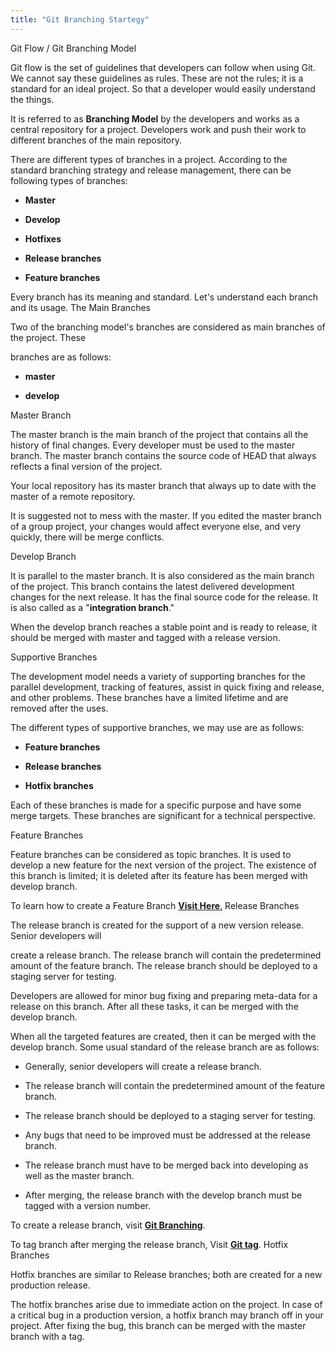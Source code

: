 ```yaml
---
title: "Git Branching Startegy"
---
```


Git Flow / Git Branching Model

Git flow is the set of guidelines that developers can follow when using Git. We cannot say these guidelines as rules. These are not the rules; it is a standard for an ideal project. So that a developer would easily understand the things.

It is referred to as **Branching Model** by the developers and works as a central repository for a project. Developers work and push their work to different branches of the main repository.

There are different types of branches in a project. According to the standard branching strategy and release management, there can be following types of branches:

*   **Master**
    
*   **Develop**
    
*   **Hotfixes**
    
*   **Release branches**
    
*   **Feature branches**
    

Every branch has its meaning and standard. Let's understand each branch and its usage. The Main Branches

Two of the branching model's branches are considered as main branches of the project. These

branches are as follows:

*   **master**
    
*   **develop**
    

Master Branch

The master branch is the main branch of the project that contains all the history of final changes. Every developer must be used to the master branch. The master branch contains the source code of HEAD that always reflects a final version of the project.

Your local repository has its master branch that always up to date with the master of a remote repository.

It is suggested not to mess with the master. If you edited the master branch of a group project, your changes would affect everyone else, and very quickly, there will be merge conflicts.

Develop Branch

It is parallel to the master branch. It is also considered as the main branch of the project. This branch contains the latest delivered development changes for the next release. It has the final source code for the release. It is also called as a "**integration branch**."

When the develop branch reaches a stable point and is ready to release, it should be merged with master and tagged with a release version.

Supportive Branches

The development model needs a variety of supporting branches for the parallel development, tracking of features, assist in quick fixing and release, and other problems. These branches have a limited lifetime and are removed after the uses.

The different types of supportive branches, we may use are as follows:

*   **Feature branches**
    
*   **Release branches**
    
*   **Hotfix branches**
    

Each of these branches is made for a specific purpose and have some merge targets. These branches are significant for a technical perspective.

Feature Branches

Feature branches can be considered as topic branches. It is used to develop a new feature for the next version of the project. The existence of this branch is limited; it is deleted after its feature has been merged with develop branch.

To learn how to create a Feature Branch [**Visit Here**.](https://www.javatpoint.com/git-branch) Release Branches

The release branch is created for the support of a new version release. Senior developers will

create a release branch. The release branch will contain the predetermined amount of the feature branch. The release branch should be deployed to a staging server for testing.

Developers are allowed for minor bug fixing and preparing meta-data for a release on this branch. After all these tasks, it can be merged with the develop branch.

When all the targeted features are created, then it can be merged with the develop branch. Some usual standard of the release branch are as follows:

*   Generally, senior developers will create a release branch.
    
*   The release branch will contain the predetermined amount of the feature branch.
    
*   The release branch should be deployed to a staging server for testing.
    
*   Any bugs that need to be improved must be addressed at the release branch.
    
*   The release branch must have to be merged back into developing as well as the master branch.
    
*   After merging, the release branch with the develop branch must be tagged with a version number.
    

To create a release branch, visit [**Git Branching**](https://www.javatpoint.com/git-branch).

To tag branch after merging the release branch, Visit [**Git tag**](https://www.javatpoint.com/git-tags). Hotfix Branches

Hotfix branches are similar to Release branches; both are created for a new production release.

The hotfix branches arise due to immediate action on the project. In case of a critical bug in a production version, a hotfix branch may branch off in your project. After fixing the bug, this branch can be merged with the master branch with a tag.